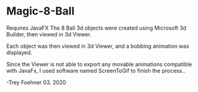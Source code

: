 # Magic-8-Ball
Requires JavaFX
The 8 Ball 3d objects were created using Microsoft 3d Builder, then viewed in 3d Viewer.
	
Each object was then viewed in 3d Viewer, and a bobbing animation was displayed.
	
Since the Viewer is not able to export any movable animations compatible with JavaFx, I used software named ScreenToGif
	to finish the process..
  
-Trey Foehner
	03. 2020

